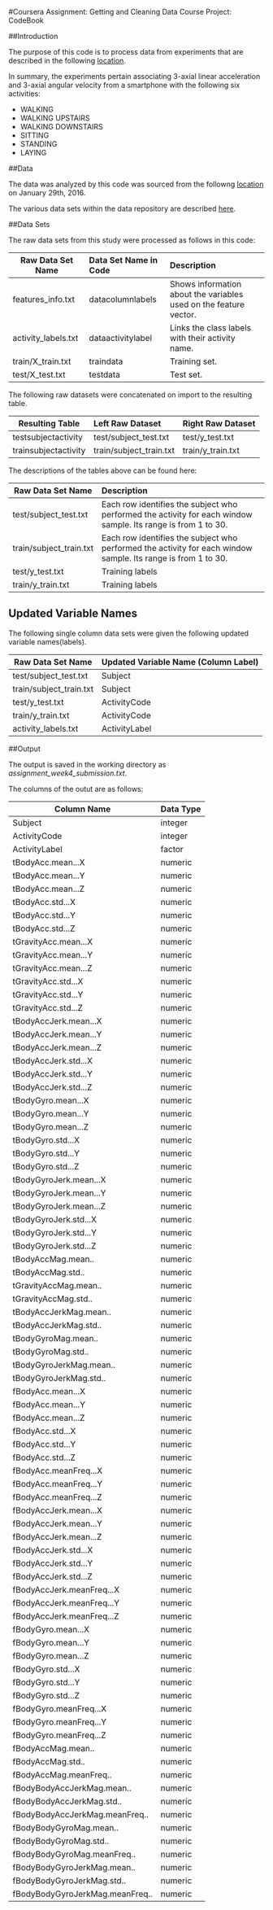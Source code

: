 #Coursera Assignment: Getting and Cleaning Data Course Project: CodeBook

##Introduction

The purpose of this code is to process data from experiments that are described in the following [location](http://archive.ics.uci.edu/ml/datasets/Human+Activity+Recognition+Using+Smartphones#).

In summary, the experiments pertain associating 3-axial linear acceleration and 3-axial angular velocity from a smartphone with the following six activities:

* WALKING
* WALKING UPSTAIRS
* WALKING DOWNSTAIRS 
* SITTING
* STANDING
* LAYING

##Data

The data was analyzed by this code was sourced from the followng [location](http://archive.ics.uci.edu/ml/machine-learning-databases/00240/) on January 29th, 2016.

The various data sets within the data repository are described [here](http://archive.ics.uci.edu/ml/machine-learning-databases/00240/UCI%20HAR%20Dataset.names).



##Data Sets

The raw data sets from this study were processed as follows in this code:


| Raw Data Set Name        | Data Set Name in Code | Description  |
| ------------- |:-------------|:-----|
|features_info.txt| datacolumnlabels  | Shows information about the variables used on the feature vector.|
|activity_labels.txt| dataactivitylabel |Links the class labels with their activity name. |
|train/X_train.txt | traindata |Training set.|
|test/X_test.txt | testdata |Test set.|


The following raw datasets were concatenated on import to the resulting table.

| Resulting Table        | Left Raw Dataset  | Right Raw Dataset |
| ------------- |:-------------|:-----|
|testsubjectactivity | test/subject\_test.txt| test/y\_test.txt |
|trainsubjectactivity | train/subject\_train.txt| train/y\_train.txt |

The descriptions of the tables above can be found here:

| Raw Data Set Name   | Description  |
| ------------- |:------|
| test/subject\_test.txt | Each row identifies the subject who performed the activity for each window sample. Its range is from 1 to 30.  |
| train/subject\_train.txt | Each row identifies the subject who performed the activity for each window sample. Its range is from 1 to 30.  |
| test/y\_test.txt | Training labels  |
| train/y\_train.txt  |Training labels  |

## Updated Variable Names

The following single column data sets were given the following updated variable names(labels).

| Raw Data Set Name   | Updated Variable Name (Column Label)  |
| ------------- |:------|
| test/subject\_test.txt | Subject  |
| train/subject\_train.txt | Subject  |
| test/y\_test.txt | ActivityCode  |
| train/y\_train.txt  |ActivityCode  |
|activity_labels.txt | ActivityLabel |


##Output

The output is saved in the working directory as *assignment_week4_submission.txt*.

The columns of the outut are as follows:


| Column Name   | Data Type  |
| ------------- |:------|
| Subject | integer |
| ActivityCode | integer |
| ActivityLabel | factor |
| tBodyAcc.mean...X | numeric |
| tBodyAcc.mean...Y | numeric |
| tBodyAcc.mean...Z | numeric |
| tBodyAcc.std...X | numeric |
| tBodyAcc.std...Y | numeric |
| tBodyAcc.std...Z | numeric |
| tGravityAcc.mean...X | numeric |
| tGravityAcc.mean...Y | numeric |
| tGravityAcc.mean...Z | numeric |
| tGravityAcc.std...X | numeric |
| tGravityAcc.std...Y | numeric |
| tGravityAcc.std...Z | numeric |
| tBodyAccJerk.mean...X | numeric |
| tBodyAccJerk.mean...Y | numeric |
| tBodyAccJerk.mean...Z | numeric |
| tBodyAccJerk.std...X | numeric |
| tBodyAccJerk.std...Y | numeric |
| tBodyAccJerk.std...Z | numeric |
| tBodyGyro.mean...X | numeric |
| tBodyGyro.mean...Y | numeric |
| tBodyGyro.mean...Z | numeric |
| tBodyGyro.std...X | numeric |
| tBodyGyro.std...Y | numeric |
| tBodyGyro.std...Z | numeric |
| tBodyGyroJerk.mean...X | numeric |
| tBodyGyroJerk.mean...Y | numeric |
| tBodyGyroJerk.mean...Z | numeric |
| tBodyGyroJerk.std...X | numeric |
| tBodyGyroJerk.std...Y | numeric |
| tBodyGyroJerk.std...Z | numeric |
| tBodyAccMag.mean.. | numeric |
| tBodyAccMag.std.. | numeric |
| tGravityAccMag.mean.. | numeric |
| tGravityAccMag.std.. | numeric |
| tBodyAccJerkMag.mean.. | numeric |
| tBodyAccJerkMag.std.. | numeric |
| tBodyGyroMag.mean.. | numeric |
| tBodyGyroMag.std.. | numeric |
| tBodyGyroJerkMag.mean.. | numeric |
| tBodyGyroJerkMag.std.. | numeric |
| fBodyAcc.mean...X | numeric |
| fBodyAcc.mean...Y | numeric |
| fBodyAcc.mean...Z | numeric |
| fBodyAcc.std...X | numeric |
| fBodyAcc.std...Y | numeric |
| fBodyAcc.std...Z | numeric |
| fBodyAcc.meanFreq...X | numeric |
| fBodyAcc.meanFreq...Y | numeric |
| fBodyAcc.meanFreq...Z | numeric |
| fBodyAccJerk.mean...X | numeric |
| fBodyAccJerk.mean...Y | numeric |
| fBodyAccJerk.mean...Z | numeric |
| fBodyAccJerk.std...X | numeric |
| fBodyAccJerk.std...Y | numeric |
| fBodyAccJerk.std...Z | numeric |
| fBodyAccJerk.meanFreq...X | numeric |
| fBodyAccJerk.meanFreq...Y | numeric |
| fBodyAccJerk.meanFreq...Z | numeric |
| fBodyGyro.mean...X | numeric |
| fBodyGyro.mean...Y | numeric |
| fBodyGyro.mean...Z | numeric |
| fBodyGyro.std...X | numeric |
| fBodyGyro.std...Y | numeric |
| fBodyGyro.std...Z | numeric |
| fBodyGyro.meanFreq...X | numeric |
| fBodyGyro.meanFreq...Y | numeric |
| fBodyGyro.meanFreq...Z | numeric |
| fBodyAccMag.mean.. | numeric |
| fBodyAccMag.std.. | numeric |
| fBodyAccMag.meanFreq.. | numeric |
| fBodyBodyAccJerkMag.mean.. | numeric |
| fBodyBodyAccJerkMag.std.. | numeric |
| fBodyBodyAccJerkMag.meanFreq.. | numeric |
| fBodyBodyGyroMag.mean.. | numeric |
| fBodyBodyGyroMag.std.. | numeric |
| fBodyBodyGyroMag.meanFreq.. | numeric |
| fBodyBodyGyroJerkMag.mean.. | numeric |
| fBodyBodyGyroJerkMag.std.. | numeric |
| fBodyBodyGyroJerkMag.meanFreq.. | numeric |

